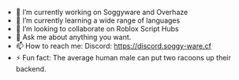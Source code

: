 - 🔭 I’m currently working on Soggyware and Overhaze
- 🌱 I’m currently learning a wide range of languages
- 👯 I’m looking to collaborate on Roblox Script Hubs
- 💬 Ask me about anything you want.
- 📫 How to reach me: Discord: https://discord.soggy-ware.cf
- ⚡ Fun fact: The average human male can put two racoons up their backend.
